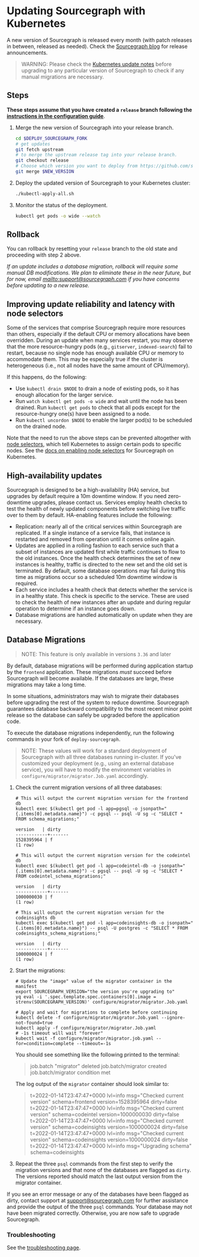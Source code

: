 # Updating Sourcegraph with Kubernetes

A new version of Sourcegraph is released every month (with patch releases in between, released as needed). Check the [Sourcegraph blog](https://about.sourcegraph.com/blog) for release announcements.

> WARNING: Please check the [Kubernetes update notes](../../updates/kubernetes.md) before upgrading to any particular version of Sourcegraph to check if any manual migrations are necessary.

## Steps

**These steps assume that you have created a `release` branch following the [instructions in the configuration guide](configure.md)**.

1. Merge the new version of Sourcegraph into your release branch.

   ```bash
   cd $DEPLOY_SOURCEGRAPH_FORK
   # get updates
   git fetch upstream
   # to merge the upstream release tag into your release branch.
   git checkout release
   # Choose which version you want to deploy from https://github.com/sourcegraph/deploy-sourcegraph/releases
   git merge $NEW_VERSION
   ```

2. Deploy the updated version of Sourcegraph to your Kubernetes cluster:

   ```bash
   ./kubectl-apply-all.sh
   ```

3. Monitor the status of the deployment.

   ```bash
   kubectl get pods -o wide --watch
   ```

## Rollback

You can rollback by resetting your `release` branch to the old state and proceeding with step 2 above.

_If an update includes a database migration, rollback will require some manual DB
modifications. We plan to eliminate these in the near future, but for now,
email <mailto:support@sourcegraph.com> if you have concerns before updating to a new release._

## Improving update reliability and latency with node selectors

Some of the services that comprise Sourcegraph require more resources than others, especially if the
default CPU or memory allocations have been overridden. During an update when many services restart,
you may observe that the more resource-hungry pods (e.g., `gitserver`, `indexed-search`) fail to
restart, because no single node has enough available CPU or memory to accommodate them. This may be
especially true if the cluster is heterogeneous (i.e., not all nodes have the same amount of
CPU/memory).

If this happens, do the following:

- Use `kubectl drain $NODE` to drain a node of existing pods, so it has enough allocation for the larger
  service.
- Run `watch kubectl get pods -o wide` and wait until the node has been drained. Run `kubectl get pods` to check that all pods except for the resource-hungry one(s) have been assigned to a node.
- Run `kubectl uncordon $NODE` to enable the larger pod(s) to be scheduled on the drained node.

Note that the need to run the above steps can be prevented altogether with [node
selectors](https://kubernetes.io/docs/concepts/configuration/assign-pod-node/#nodeselector), which
tell Kubernetes to assign certain pods to specific nodes. See the [docs on enabling node
selectors](scale.md#node-selector) for Sourcegraph on Kubernetes.

## High-availability updates

Sourcegraph is designed to be a high-availability (HA) service, but upgrades by default require a 10m downtime
window. If you need zero-downtime upgrades, please contact us. Services employ health checks to test the health
of newly updated components before switching live traffic over to them by default. HA-enabling features include
the following:

- Replication: nearly all of the critical services within Sourcegraph are replicated. If a single instance of a
  service fails, that instance is restarted and removed from operation until it comes online again.
- Updates are applied in a rolling fashion to each service such that a subset of instances are updated first while
  traffic continues to flow to the old instances. Once the health check determines the set of new instances is
  healthy, traffic is directed to the new set and the old set is terminated. By default, some database operations
  may fail during this time as migrations occur so a scheduled 10m downtime window is required.
- Each service includes a health check that detects whether the service is in a healthy state. This check is specific to
  the service. These are used to check the health of new instances after an update and during regular operation to
  determine if an instance goes down.
- Database migrations are handled automatically on update when they are necessary.

## Database Migrations

> NOTE: This feature is only available in versions `3.36` and later

By default, database migrations will be performed during application startup by the `frontend` application. These migrations _must_ succeed before Sourcegraph will become available. If the databases are large, these migrations may take a long time.

In some situations, administrators may wish to migrate their databases before upgrading the rest of the system to reduce downtime. Sourcegraph guarantees database backward compatibility to the most recent minor point release so the database can safely be upgraded before the application code.

To execute the database migrations independently, run the following commands in your fork of `deploy-sourcegraph`.

> NOTE: These values will work for a standard deployment of Sourcegraph with all three databases running in-cluster. If you've customized your deployment (e.g., using an external database service), you will have to modify the environment variables in `configure/migrator/migrator.Job.yaml` accordingly.


1. Check the current migration versions of all three databases:
    ```
    # This will output the current migration version for the frontend db
    kubectl exec $(kubectl get pod -l app=pgsql -o jsonpath="{.items[0].metadata.name}") -c pgsql -- psql -U sg -c "SELECT * FROM schema_migrations;"

    version   | dirty
    ------------+-------
    1528395964 | f
    (1 row)

    # This will output the current migration version for the codeintel db
    kubectl exec $(kubectl get pod -l app=codeintel-db -o jsonpath="{.items[0].metadata.name}") -c pgsql -- psql -U sg -c "SELECT * FROM codeintel_schema_migrations;"

    version   | dirty
    ------------+-------
    1000000030 | f
    (1 row)

    # This will output the current migration version for the codeinsights db
    kubectl exec $(kubectl get pod -l app=codeinsights-db -o jsonpath="{.items[0].metadata.name}") -- psql -U postgres -c "SELECT * FROM codeinsights_schema_migrations;"

    version   | dirty
    ------------+-------
    1000000024 | f
    (1 row)
    ```

1. Start the migrations:
    ```
    # Update the "image" value of the migrator container in the manifest
    export SOURCEGRAPH_VERSION="the version you're upgrading to"
    yq eval -i '.spec.template.spec.containers[0].image = strenv(SOURCEGRAPH_VERSION)' configure/migrator/migrator.Job.yaml

    # Apply and wait for migrations to complete before continuing
    kubectl delete -f configure/migrator/migrator.Job.yaml --ignore-not-found=true
    kubectl apply -f configure/migrator/migrator.Job.yaml
    # -1s timeout will wait "forever"
    kubectl wait -f configure/migrator/migrator.job.yaml --for=condition=complete --timeout=-1s
    ```

    You should see something like the following printed to the terminal:

    > job.batch "migrator" deleted
    > job.batch/migrator created
    > job.batch/migrator condition met

    The log output of the `migrator` container should look similar to:
    > t=2022-01-14T23:47:47+0000 lvl=info msg="Checked current version" schema=frontend version=1528395964 dirty=false
    > t=2022-01-14T23:47:47+0000 lvl=info msg="Checked current version" schema=codeintel version=1000000030 dirty=false
    > t=2022-01-14T23:47:47+0000 lvl=info msg="Checked current version" schema=codeinsights version=1000000024 dirty=false
    > t=2022-01-14T23:47:47+0000 lvl=info msg="Checked current version" schema=codeinsights version=1000000024 dirty=false
    > t=2022-01-14T23:47:47+0000 lvl=info msg="Upgrading schema" schema=codeinsights

1. Repeat the three `psql` commands from the first step to verify the migration versions and that none of the databases are flagged as `dirty`. The versions reported should match the last output version from the migrator container.

If you see an error message or any of the databases have been flagged as dirty, contact support at support@sourcegraph.com for further assistance and provide the output of the three `psql` commands. Your database may not have been migrated correctly. Otherwise, you are now safe to upgrade Sourcegraph.

### Troubleshooting

See the [troubleshooting page](troubleshoot.md).
